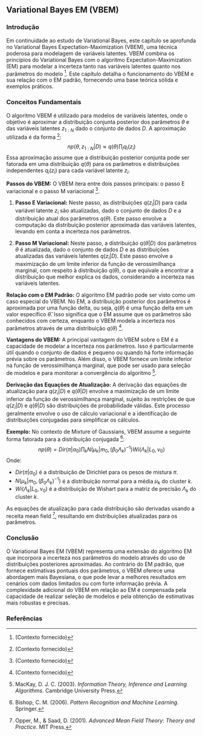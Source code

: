 ## Variational Bayes EM (VBEM)

### Introdução
Em continuidade ao estudo de Variational Bayes, este capítulo se aprofunda no Variational Bayes Expectation-Maximization (VBEM), uma técnica poderosa para modelagem de variáveis latentes. VBEM combina os princípios do Variational Bayes com o algoritmo Expectation-Maximization (EM) para modelar a incerteza tanto nas variáveis latentes quanto nos parâmetros do modelo [^1]. Este capítulo detalha o funcionamento do VBEM e sua relação com o EM padrão, fornecendo uma base teórica sólida e exemplos práticos.

### Conceitos Fundamentais
O algoritmo VBEM é utilizado para modelos de variáveis latentes, onde o objetivo é aproximar a distribuição conjunta posterior dos parâmetros $\theta$ e das variáveis latentes $z_{1:N}$ dado o conjunto de dados $D$. A aproximação utilizada é da forma [^1]:
$$np(\theta, z_{1:N}|D) \approx q(\theta) \prod_{i} q_i(z_i)$$
Essa aproximação assume que a distribuição posterior conjunta pode ser fatorada em uma distribuição $q(\theta)$ para os parâmetros e distribuições independentes $q_i(z_i)$ para cada variável latente $z_i$.

**Passos do VBEM:** O VBEM itera entre dois passos principais: o passo E variacional e o passo M variacional [^1].

1.  **Passo E Variacional:** Neste passo, as distribuições $q(z_i|D)$ para cada variável latente $z_i$ são atualizadas, dado o conjunto de dados $D$ e a distribuição atual dos parâmetros $q(\theta)$. Este passo envolve a computação da distribuição posterior aproximada das variáveis latentes, levando em conta a incerteza nos parâmetros.

2.  **Passo M Variacional:** Neste passo, a distribuição $q(\theta|D)$ dos parâmetros $\theta$ é atualizada, dado o conjunto de dados $D$ e as distribuições atualizadas das variáveis latentes $q(z_i|D)$. Este passo envolve a maximização de um limite inferior da função de verossimilhança marginal, com respeito à distribuição $q(\theta)$, o que equivale a encontrar a distribuição que melhor explica os dados, considerando a incerteza nas variáveis latentes.

**Relação com o EM Padrão:** O algoritmo EM padrão pode ser visto como um caso especial do VBEM. No EM, a distribuição posterior dos parâmetros é aproximada por uma função delta, ou seja, $q(\theta)$ é uma função delta em um valor específico $\hat{\theta}$. Isso significa que o EM assume que os parâmetros são conhecidos com certeza, enquanto o VBEM modela a incerteza nos parâmetros através de uma distribuição $q(\theta)$ [^1].

**Vantagens do VBEM:** A principal vantagem do VBEM sobre o EM é a capacidade de modelar a incerteza nos parâmetros. Isso é particularmente útil quando o conjunto de dados é pequeno ou quando há forte informação prévia sobre os parâmetros. Além disso, o VBEM fornece um limite inferior na função de verossimilhança marginal, que pode ser usado para seleção de modelos e para monitorar a convergência do algoritmo [^21.5.1.6].

**Derivação das Equações de Atualização:** A derivação das equações de atualização para $q(z_i|D)$ e $q(\theta|D)$ envolve a maximização de um limite inferior da função de verossimilhança marginal, sujeito às restrições de que $q(z_i|D)$ e $q(\theta|D)$ são distribuições de probabilidade válidas. Este processo geralmente envolve o uso de cálculo variacional e a identificação de distribuições conjugadas para simplificar os cálculos.

**Exemplo:** No contexto de Mixture of Gaussians, VBEM assume a seguinte forma fatorada para a distribuição conjugada [^21.6.1]:
$$np(\theta) = Dir(\pi|\alpha_0) \prod_{k} N(\mu_k|m_0, (\beta_0 \Lambda_k)^{-1}) Wi(\Lambda_k|L_0, \nu_0)$$
Onde:
*   $Dir(\pi|\alpha_0)$ é a distribuição de Dirichlet para os pesos de mistura $\pi$.
*   $N(\mu_k|m_0, (\beta_0 \Lambda_k)^{-1})$ é a distribuição normal para a média $\mu_k$ do cluster $k$.
*   $Wi(\Lambda_k|L_0, \nu_0)$ é a distribuição de Wishart para a matriz de precisão $\Lambda_k$ do cluster $k$.

As equações de atualização para cada distribuição são derivadas usando a receita mean field [^21.6.1.3], resultando em distribuições atualizadas para os parâmetros.

### Conclusão
O Variational Bayes EM (VBEM) representa uma extensão do algoritmo EM que incorpora a incerteza nos parâmetros do modelo através do uso de distribuições posteriores aproximadas. Ao contrário do EM padrão, que fornece estimativas pontuais dos parâmetros, o VBEM oferece uma abordagem mais Bayesiana, o que pode levar a melhores resultados em cenários com dados limitados ou com forte informação prévia. A complexidade adicional do VBEM em relação ao EM é compensada pela capacidade de realizar seleção de modelos e pela obtenção de estimativas mais robustas e precisas.

### Referências
[^1]: (Contexto fornecido)
[^21.5.1.6]: MacKay, D. J. C. (2003). *Information Theory, Inference and Learning Algorithms*. Cambridge University Press.
[^21.6.1]: Bishop, C. M. (2006). *Pattern Recognition and Machine Learning*. Springer.
[^21.6.1.3]: Opper, M., & Saad, D. (2001). *Advanced Mean Field Theory: Theory and Practice*. MIT Press.
<!-- END -->